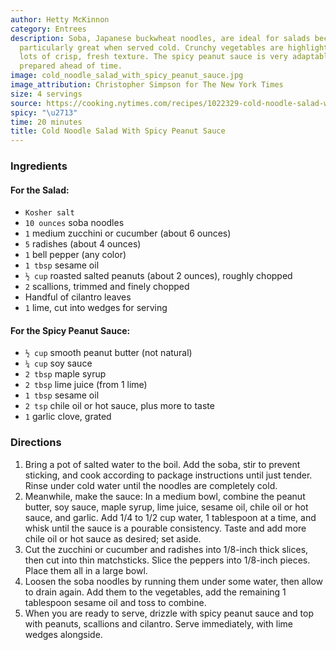 ```yaml
---
author: Hetty McKinnon
category: Entrees
description: Soba, Japanese buckwheat noodles, are ideal for salads because they taste
  particularly great when served cold. Crunchy vegetables are highlighted here, adding
  lots of crisp, fresh texture. The spicy peanut sauce is very adaptable and can be
  prepared ahead of time.
image: cold_noodle_salad_with_spicy_peanut_sauce.jpg
image_attribution: Christopher Simpson for The New York Times
size: 4 servings
source: https://cooking.nytimes.com/recipes/1022329-cold-noodle-salad-with-spicy-peanut-sauceundefined
spicy: "\u2713"
time: 20 minutes
title: Cold Noodle Salad With Spicy Peanut Sauce
---
```

### Ingredients

#### For the Salad:

* `Kosher salt`
* `10 ounces` soba noodles
* `1` medium zucchini or cucumber (about 6 ounces)
* `5` radishes (about 4 ounces)
* `1` bell pepper (any color)
* `1 tbsp` sesame oil
* `½ cup` roasted salted peanuts (about 2 ounces), roughly chopped
* `2` scallions, trimmed and finely chopped
* Handful of cilantro leaves
* `1` lime, cut into wedges for serving

#### For the Spicy Peanut Sauce:

* `½ cup` smooth peanut butter (not natural)
* `¼ cup` soy sauce
* `2 tbsp` maple syrup
* `2 tbsp` lime juice (from 1 lime)
* `1 tbsp` sesame oil
* `2 tsp` chile oil or hot sauce, plus more to taste
* `1` garlic clove, grated

### Directions

1. Bring a pot of salted water to the boil. Add the soba, stir to prevent sticking, and cook according to package instructions until just tender. Rinse under cold water until the noodles are completely cold.
2. Meanwhile, make the sauce: In a medium bowl, combine the peanut butter, soy sauce, maple syrup, lime juice, sesame oil, chile oil or hot sauce, and garlic. Add 1/4 to 1/2 cup water, 1 tablespoon at a time, and whisk until the sauce is a pourable consistency. Taste and add more chile oil or hot sauce as desired; set aside.
3. Cut the zucchini or cucumber and radishes into 1/8-inch thick slices, then cut into thin matchsticks. Slice the peppers into 1/8-inch pieces. Place them all in a large bowl.
4. Loosen the soba noodles by running them under some water, then allow to drain again. Add them to the vegetables, add the remaining 1 tablespoon sesame oil and toss to combine.
5. When you are ready to serve, drizzle with spicy peanut sauce and top with peanuts, scallions and cilantro. Serve immediately, with lime wedges alongside.